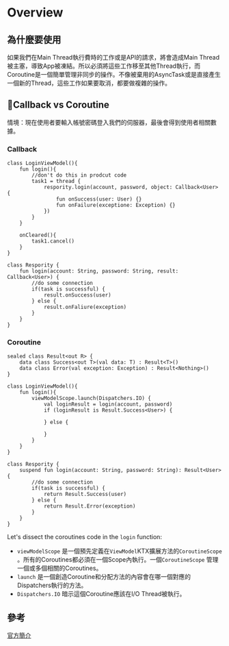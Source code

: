 # Overview

## 為什麼要使用

如果我們在Main Thread執行費時的工作或是API的請求，將會造成Main Thread被主塞，導致App被凍結。所以必須將這些工作移至其他Thread執行，而Coroutine是一個簡單管理非同步的操作。不像被棄用的AsyncTask或是直接產生一個新的Thread，這些工作如果要取消，都要做複雜的操作。

## Callback vs Coroutine

情境：現在使用者要輸入帳號密碼登入我們的伺服器，最後會得到使用者相關數據。

### Callback

```text
class LoginViewModel(){
    fun login(){
        //don't do this in prodcut code
        task1 = thread {
            respority.login(account, password, object: Callback<User> {
                fun onSuccess(user: User) {}
                fun onFailure(exceptione: Exception) {}
            })
        }
    }
    
    onCleared(){
        task1.cancel()
    }
}

class Respority {
    fun login(account: String, password: String, result: Callback<User>) {
        //do some connection
        if(task is successful) {
            result.onSuccess(user)
        } else {
            result.onFaliure(exception)
        }
    }
}
```

### Coroutine

```text
sealed class Result<out R> {
    data class Success<out T>(val data: T) : Result<T>()
    data class Error(val exception: Exception) : Result<Nothing>()
}

class LoginViewModel(){
    fun login(){
        viewModelScope.launch(Dispatchers.IO) {
            val loginResult = login(account, password)
            if (loginResult is Result.Success<User>) {
            
            } else {
            
            }
        }
    }
}

class Respority {
    suspend fun login(account: String, password: String): Result<User> {
        //do some connection
        if(task is successful) {
            return Result.Success(user)
        } else {
            return Result.Error(exception)
        }
    }
}
```

Let's dissect the coroutines code in the `login` function:

* `viewModelScope` 是一個預先定義在`ViewModel`KTX擴展方法的`CoroutineScope` 。所有的Coroutines都必須在一個Scope內執行。一個`CoroutineScope` 管理一個或多個相關的Coroutines。
* `launch` 是一個創造Coroutine和分配方法的內容會在哪一個對應的Dispatchers執行的方法。
* `Dispatchers.IO` 暗示這個Coroutine應該在I/O Thread被執行。

## 參考

[官方簡介](https://developer.android.com/kotlin/coroutines)

